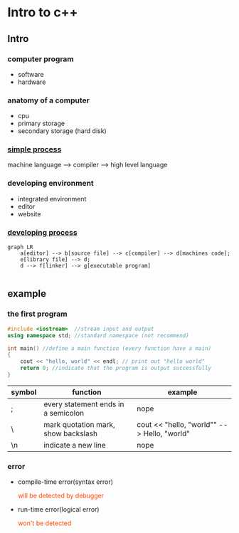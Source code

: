 # Intro to c++

## Intro

### computer program

* software
* hardware

### anatomy of a computer

* cpu
* primary storage
* secondary storage (hard disk)



### <u>simple process</u>

machine language --> compiler --> high level language



### developing environment

* integrated environment
* editor
* website



### <u>developing process</u>

```mermaid
graph LR
	a[editor] --> b[source file] --> c[compiler] --> d[machines code];
	e[library file] --> d;
	d --> f[linker] --> g[executable program]
	
```

## example



### the first program

```c++
#include <iostream>  //stream input and output
using namespace std; //standard namespace (not recommend)

int main() //define a main function (every function have a main)
{
    cout << "hello, world" << endl; // print out "hello world"
    return 0; //indicate that the program is output successfully
}

```



| symbol | function                            | example                                       |
| ------ | ----------------------------------- | --------------------------------------------- |
| ;      | every statement ends in a semicolon | nope                                          |
| \      | mark quotation mark, show backslash | cout << "hello, \"world\"" --> Hello, "world" |
| \n     | indicate a new line                 | nope                                          |

### error

* compile-time error(syntax error)

    <font color='OrangeRed'>will be detected by debugger</font>

* run-time error(logical error)  

    <font color='OrangeRed'>won't be detected</font>


